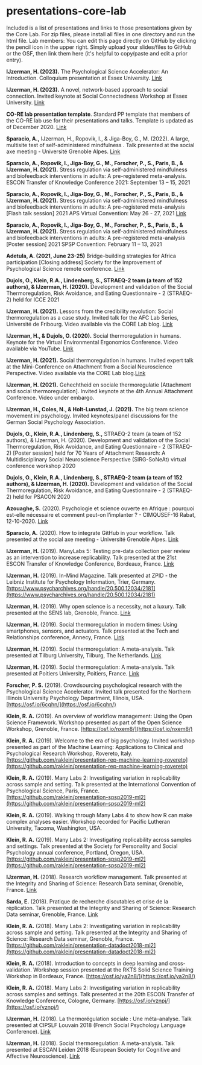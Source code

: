 # presentations-core-lab
Included is a list of presentations and links to those presentations given by the Core Lab. For zip files, please install all files in one directory and run the html file. Lab members: You can edit this page directly on GitHub by clicking the pencil icon in the upper right. Simply upload your slides/files to GitHub or the OSF, then link them here (it's helpful to copy/paste and edit a prior entry).

**IJzerman, H. (2023).** The Psychological Science Accelerator: An Introduction. Colloquium presentation at Essex University. [Link](https://www.dropbox.com/s/qn6la9hg4x8jekj/PSA%20presentation%20Essex%20Rocha%20IJzerman.pptx?dl=0)

**IJzerman, H. (2023).** A novel, network-based approach to social connection. Invited keynote at Social Connectedness Workshop at Essex University. [Link](https://www.dropbox.com/s/2bbw97co8976f6j/Esex%20Talk%20Social%20Connection.pptx?dl=0)

**CO-RE lab presentation template**. Standard PP template that members of the CO-RE lab use for their presentations and talks. Template is updated as of December 2020. [Link](https://github.com/co-relab/presentations-core-lab/blob/master/CORE%20LAB%20template%20%202020.pptx)

**Sparacio, A.,** IJzerman, H., Ropovik, I., & Jiga-Boy, G., M. (2022). A large, multisite test of self-administered mindfulness
. Talk presented at the social axe meeting - Université Grenoble Alpes. [Link](https://github.com/co-relab/presentations-core-lab/blob/master/Sparacio_Multi-site_project%20presentation-%20cognition%20axis.pptx)

**Sparacio, A., Ropovik, I., Jiga-Boy, G., M., Forscher, P., S., Paris, B., & IJzerman, H. (2021).** Stress regulation via self-administered mindfulness and biofeedback interventions in adults: A pre-registered meta-analysis. ESCON Transfer of Knowledge Conference 2021: September 13 – 15, 2021

**Sparacio, A., Ropovik, I., Jiga-Boy, G., M., Forscher, P., S., Paris, B., & IJzerman, H. (2021).** Stress regulation via self-administered mindfulness and biofeedback interventions in adults: A pre-registered meta-analysis [Flash talk session] 2021 APS Virtual Convention: May 26 - 27, 2021 [Link](https://corelab.blog/stress-meta-analysis1/)

**Sparacio, A., Ropovik, I., Jiga-Boy, G., M., Forscher, P., S., Paris, B., & IJzerman, H. (2021).** Stress regulation via self-administered mindfulness and biofeedback interventions in adults: A pre-registered meta-analysis [Poster session] 2021 SPSP Convention: February 11 – 13, 2021

**Adetula, A. (2021, June 23-25)** Bridge-building strategies for Africa participation [Closing address] Society for the Improvement of Psychological Science remote conference. [Link](https://corelab.blog/ade-keynote-sips/)

**Dujols, O., Klein, R.A., Lindenberg, S., STRAEQ-2 team (a team of 152 authors), & IJzerman, H. (2020).** Development and validation of the Social Thermoregulation, Risk Avoidance, and Eating Questionnaire - 2 (STRAEQ-2) held for ICCE 2021

**IJzerman, H. (2021).** Lessons from the credibility revolution: Social thermoregulation as a case study. Invited talk for the AFC Lab Series, Université de Fribourg. Video available via the CORE Lab blog. [Link](https://corelab.blog/social-thermo-lesssons/)

**IJzerman, H., & Dujols, O. (2020).** Social thermoregulation in humans. Keynote for the Virtual Environmental Ergonomics Conference. Video available via YouTube. [Link](https://www.youtube.com/watch?v=uT-FaVzLYQM)

**IJzerman, H. (2021).** Social thermoregulation in humans. Invited expert talk at the Mini-Conference on Attachment from a Social Neuroscience Perspective. Video available via the CORE Lab blog.[Link](https://www.dropbox.com/s/po7fb7pdayeck2u/social%20thermo%20talk%20mini%20conference%20attachment.mp4?dl=0)

**IJzerman, H. (2021).** Gehechtheid en sociale thermoregulatie [Attachment and social thermoregulation]. Invited keynote at the 4th Annual Attachment Conference. Video under embargo.

**IJzerman, H., Coles, N., & Holt-Lunstad, J. (2021).** The big team science movement ini psychology. Invited keynotes/panel discussions for the German Social Psychology Association.

**Dujols, O., Klein, R.A., Lindenberg, S.,** STRAEQ-2 team (a team of 152 authors), & IJzerman, H. (2020). Development and validation of the Social Thermoregulation, Risk Avoidance, and Eating Questionnaire - 2 (STRAEQ-2) [Poster session] held for 70 Years of Attachment Research: A Multidisciplinary Social Neuroscience Perspective (SIRG-SoNeAt) virtual conference workshop 2020

**Dujols, O., Klein, R.A., Lindenberg, S., STRAEQ-2 team (a team of 152 authors), & IJzerman, H. (2020).** Development and validation of the Social Thermoregulation, Risk Avoidance, and Eating Questionnaire - 2 (STRAEQ-2) held for PSACON 2020

**Azouaghe, S.** (2020). Psychologie et science ouverte en Afrique : pourquoi est-elle nécessaire et comment peut-on l’implanter ? - CIMQUSEF-16 Rabat, 12-10-2020. [Link](https://github.com/co-relab/presentations-core-lab/blob/master/AZOUAGHE_CIMQUSEF-16_2020.pdf)

**Sparacio, A.** (2020). How to integrate GitHub in your workflow. Talk presented at the social axe meeting - Université Grenoble Alpes. [Link](https://github.com/co-relab/presentations-core-lab/blob/master/Sparacio_GitHub_presentation.pptx)

**IJzerman, H.** (2019). ManyLabs 5: Testing pre-data collection peer review as an intervention to increase replicability. Talk presented at the 21st ESCON Transfer of Knowledge Conference, Bordeaux, France. [Link](https://github.com/co-relab/presentations-core-lab/blob/master/ijzerman_escon2019.pdf)

**IJzerman, H.** (2019). In-Mind Magazine. Talk presented at ZPID - the Leibniz Institute for Psychology Information, Trier, Germany. [https://www.psycharchives.org/handle/20.500.12034/2181](https://www.psycharchives.org/handle/20.500.12034/2181)

**IJzerman, H.** (2019). Why open science is a necessity, not a luxury. Talk presented at the SENS lab, Grenoble, France. [Link](https://github.com/co-relab/presentations-core-lab/blob/master/ijzerman_repro_talk_UGA.pdf)

**IJzerman, H.** (2019). Social thermoregulation in modern times: Using smartphones, sensors, and actuators. Talk presented at the Tech and Relationships conference, Annecy, France. [Link](https://github.com/co-relab/presentations-core-lab/blob/master/ijzerman_socialthermoannecy.pdf)

**IJzerman, H.** (2019). Social thermoregulation: A meta-analysis. Talk presented at Tilburg University, Tilburg, The Netherlands. [Link](https://github.com/co-relab/presentations-core-lab/blob/master/ijzerman_meta.pdf)

**IJzerman, H.** (2019). Social thermoregulation: A meta-analysis. Talk presented at Poitiers University, Poitiers, France. [Link](https://github.com/co-relab/presentations-core-lab/blob/master/ijzerman_poitier_talk.pdf)

**Forscher, P. S.** (2019). Crowdsourcing psychological research with the Psychological Science Accelerator. Invited talk presented for the Northern Illinois University Psychology Department, Illinois, USA. [https://osf.io/6cqhn/](https://osf.io/6cqhn/)

**Klein, R. A.** (2019). An overview of workflow management: Using the Open Science Framework. Workshop presented as part of the Open Science Workshop, Grenoble, France. [https://osf.io/nxem8/](https://osf.io/nxem8/)

**Klein, R. A.** (2019). Welcome to the era of big psychology. Invited workshop presented as part of the Machine Learning: Applications to Clinical and Psychological Research Workshop, Rovereto, Italy. [https://github.com/raklein/presentation-rep-machine-learning-rovereto](https://github.com/raklein/presentation-rep-machine-learning-rovereto)

**Klein, R. A.** (2019). Many Labs 2: Investigating variation in replicability across sample and setting. Talk presented at the International Convention of Psychological Science, Paris, France. [https://github.com/raklein/presentation-spsp2019-ml2](https://github.com/raklein/presentation-spsp2019-ml2)

**Klein, R. A.** (2019). Walking through Many Labs 4 to show how R can make complex analyses easier. Workshop recorded for Pacific Lutheran University, Tacoma, Washington, USA.

**Klein, R. A.** (2019). Many Labs 2: Investigating replicability across samples and settings. Talk presented at the Society for Personality and Social Psychology annual conference, Portland, Oregon, USA. [https://github.com/raklein/presentation-spsp2019-ml2](https://github.com/raklein/presentation-spsp2019-ml2)

**IJzerman, H.** (2018). Research workflow management. Talk presented at the Integrity and Sharing of Science: Research Data seminar, Grenoble, France. [Link](https://github.com/co-relab/presentations-core-lab/blob/master/ijzerman_datadoct.pdf)

**Sarda, E.** (2018). Pratique de recherche discutables et crise de la réplication. Talk presented at the Integrity and Sharing of Science: Research Data seminar, Grenoble, France. [Link](https://github.com/co-relab/presentations-core-lab/blob/master/sarda_datadoct.pdf)

**Klein, R. A.** (2018). Many Labs 2: Investigating variation in replicability across sample and setting. Talk presented at the Integrity and Sharing of Science: Research Data seminar, Grenoble, France. [https://github.com/raklein/presentation-datadoct2018-ml2](https://github.com/raklein/presentation-datadoct2018-ml2)

**Klein, R. A.** (2018). Introduction to concepts in deep learning and cross-validation. Workshop session presented at the RKTS Solid Science Training Workshop in Bordeaux, France. [https://osf.io/ya2n8/](https://osf.io/ya2n8/)

**Klein, R. A.** (2018). Many Labs 2: Investigating variation in replicability across samples and settings. Talk presented at the 20th ESCON Transfer of Knowledge Conference, Cologne, Germany. [https://osf.io/vznpj/](https://osf.io/vznpj/)

**IJzerman, H.** (2018). La thermorégulation sociale : Une méta-analyse. Talk presented at CIPSLF Louvain 2018 (French Social Psychology Language Conference). [Link](https://github.com/co-relab/presentations-core-lab/raw/master/ijzerman_stmeta_french.zip)

**IJzerman, H.** (2018). Social thermoregulation: A meta-analysis. Talk presented at ESCAN Leiden 2018 (European Society for Cognitive and Affective Neuroscience). [Link](https://github.com/co-relab/presentations-core-lab/raw/master/ijzerman_stmeta_english.zip)
